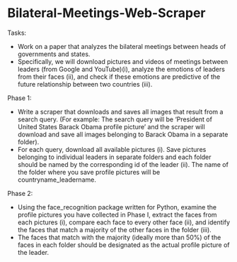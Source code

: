 # Bilateral-Meetings-Web-Scraper

Tasks:
- Work on a paper that analyzes the bilateral meetings between heads of governments and states.
- Specifically, we will download pictures and videos of meetings between leaders (from Google and YouTube)(i), analyze the emotions of leaders from their faces (ii), and check if these emotions are predictive of the future relationship between two countries (iii).

Phase 1:
- Write a scraper that downloads and saves all images that result from a search query. (For example: The search query will be ‘President of United States Barack Obama profile picture’ and the scraper will download and save all images belonging to Barack Obama in a separate folder).
- For each query, download all available pictures (i). Save pictures belonging to individual leaders in separate folders and each folder should be named by the corresponding id of the leader (ii). The name of the folder where you save profile pictures will be countryname_leadername.

Phase 2:
- Using the face_recognition package written for Python, examine the profile pictures you have collected in Phase I, extract the faces from each pictures (i), compare each face to every other face (ii), and identify the faces that match a majority of the other faces in the folder (iii).
- The faces that match with the majority (ideally more than 50%) of the faces in each folder should be designated as the actual profile picture of the leader.

